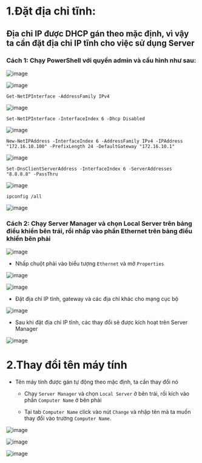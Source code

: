 # 1.Đặt địa chỉ tĩnh:
## Địa chỉ IP được DHCP gán theo mặc định, vì vậy ta cần đặt địa chỉ IP tĩnh cho việc sử dụng Server 
### Cách 1: Chạy PowerShell với quyền admin và cấu hình như sau:

![image](https://user-images.githubusercontent.com/110179869/190082728-bf44dda9-3ef8-4dcb-aa43-3966b414a54c.png)

![image](https://user-images.githubusercontent.com/110179869/190082929-5cb4b3eb-5a9d-4fe7-be52-71af5dd0af1c.png)

`Get-NetIPInterface -AddressFamily IPv4 `

![image](https://user-images.githubusercontent.com/110179869/190083111-03fb3c64-33fd-4028-891b-b8c2b22ece47.png)

`Set-NetIPInterface -InterfaceIndex 6 -Dhcp Disabled`

![image](https://user-images.githubusercontent.com/110179869/190086363-90bb04d3-d719-43e3-8982-daf648175452.png)

`New-NetIPAddress -InterfaceIndex 6 -AddressFamily IPv4 -IPAddress "172.16.10.100" -PrefixLength 24 -DefaultGateway "172.16.10.1"`

![image](https://user-images.githubusercontent.com/110179869/190087217-e2175e84-b391-4859-aa62-81f30819964f.png)

`Set-DnsClientServerAddress -InterfaceIndex 6 -ServerAddresses "8.8.8.8" -PassThru`

![image](https://user-images.githubusercontent.com/110179869/190087260-136aa6e7-adc5-4848-a434-1e6788e23b66.png)

`ipconfig /all`

![image](https://user-images.githubusercontent.com/110179869/190087495-6f9cdec7-0c5e-4a7f-9d31-876f8c715f8d.png)


### Cách 2: Chạy Server Manager và chọn Local Server trên bảng điều khiển bên trái, rồi nhấp vào phần Ethernet trên bảng điều khiển bên phải

![image](https://user-images.githubusercontent.com/110179869/190084075-1fdf587e-41e5-4945-9370-aa6618280039.png)

- Nhấp chuột phải vào biểu tượng `Ethernet` và mở `Properties`

![image](https://user-images.githubusercontent.com/110179869/190084192-30292e86-ceae-4a0b-9f7f-f7ca10f1cde1.png)

![image](https://user-images.githubusercontent.com/110179869/190084402-b305ea80-ada0-49fe-a7f6-f4eaf1593b74.png)

- Đặt địa chỉ IP tĩnh, gateway và các địa chỉ khác cho mạng cục bộ

![image](https://user-images.githubusercontent.com/110179869/190084887-57c33eb5-540e-44c9-bc2f-4868165d6456.png)

- Sau khi đặt địa chỉ IP tĩnh, các thay đổi sẽ được kích hoạt trên Server Manager

![image](https://user-images.githubusercontent.com/110179869/190085153-5bcecda7-64f2-4754-b14d-366e0232cef8.png)

# 2.Thay đổi tên máy tính
- Tên máy tính được gán tự động theo mặc định, ta cần thay đổi nó

  - Chạy `Server Manager` và chọn `Local Server` ở bên trái, rồi kích vào phần `Computer Name` ở bên phải

  - Tại tab `Computer Name` click vào nút `Change` và nhập tên mà ta muốn thay đổi vào trường `Computer Name`.

![image](https://user-images.githubusercontent.com/110179869/190085655-0c6f882b-960a-4dd5-9c7a-082a73bdaf01.png)

![image](https://user-images.githubusercontent.com/110179869/190085747-618dee53-b28d-4d3d-9550-4b167ec0a14b.png)

![image](https://user-images.githubusercontent.com/110179869/190086104-1317ae89-6b13-4317-969c-4a09b0869927.png)
